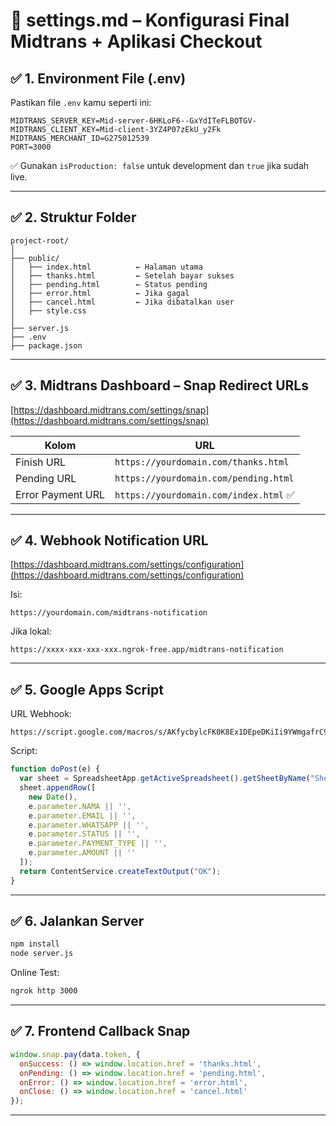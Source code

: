 
# 📄 settings.md – Konfigurasi Final Midtrans + Aplikasi Checkout

## ✅ 1. Environment File (.env)

Pastikan file `.env` kamu seperti ini:

```env
MIDTRANS_SERVER_KEY=Mid-server-6HKLoF6--GxYdITeFLBOTGV-
MIDTRANS_CLIENT_KEY=Mid-client-3YZ4P07zEkU_y2Fk
MIDTRANS_MERCHANT_ID=G275012539
PORT=3000
```

✅ Gunakan `isProduction: false` untuk development dan `true` jika sudah live.

---

## ✅ 2. Struktur Folder

```
project-root/
│
├── public/
│   ├── index.html          ← Halaman utama
│   ├── thanks.html         ← Setelah bayar sukses
│   ├── pending.html        ← Status pending
│   ├── error.html          ← Jika gagal
│   ├── cancel.html         ← Jika dibatalkan user
│   ├── style.css
│
├── server.js
├── .env
├── package.json
```

---

## ✅ 3. Midtrans Dashboard – Snap Redirect URLs

[https://dashboard.midtrans.com/settings/snap](https://dashboard.midtrans.com/settings/snap)

| Kolom | URL |
|-------|-----|
| Finish URL | `https://yourdomain.com/thanks.html` |
| Pending URL | `https://yourdomain.com/pending.html` |
| Error Payment URL | `https://yourdomain.com/index.html` ✅ |

---

## ✅ 4. Webhook Notification URL

[https://dashboard.midtrans.com/settings/configuration](https://dashboard.midtrans.com/settings/configuration)

Isi:
```
https://yourdomain.com/midtrans-notification
```

Jika lokal:
```
https://xxxx-xxx-xxx-xxx.ngrok-free.app/midtrans-notification
```

---

## ✅ 5. Google Apps Script

URL Webhook:
```
https://script.google.com/macros/s/AKfycbylcFK0K8Ex1DEpeDKiIi9YWmgafrC9M7b0og04rVwLJBpLDbHvas713WqDdYIDqTkmCQ/exec
```

Script:
```js
function doPost(e) {
  var sheet = SpreadsheetApp.getActiveSpreadsheet().getSheetByName("Sheet1");
  sheet.appendRow([
    new Date(),
    e.parameter.NAMA || '',
    e.parameter.EMAIL || '',
    e.parameter.WHATSAPP || '',
    e.parameter.STATUS || '',
    e.parameter.PAYMENT_TYPE || '',
    e.parameter.AMOUNT || ''
  ]);
  return ContentService.createTextOutput("OK");
}
```

---

## ✅ 6. Jalankan Server

```bash
npm install
node server.js
```

Online Test:
```bash
ngrok http 3000
```

---

## ✅ 7. Frontend Callback Snap

```js
window.snap.pay(data.token, {
  onSuccess: () => window.location.href = 'thanks.html',
  onPending: () => window.location.href = 'pending.html',
  onError: () => window.location.href = 'error.html',
  onClose: () => window.location.href = 'cancel.html'
});
```

---
